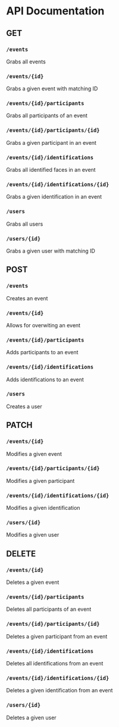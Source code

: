 # API Documentation

## GET

### `/events`
Grabs all events

### `/events/{id}`
Grabs a given event with matching ID

### `/events/{id}/participants`
Grabs all participants of an event

### `/events/{id}/participants/{id}`
Grabs a given participant in an event

### `/events/{id}/identifications`
Grabs all identified faces in an event

### `/events/{id}/identifications/{id}`
Grabs a given identification in an event

### `/users`
Grabs all users

### `/users/{id}`
Grabs a given user with matching ID

## POST

### `/events`
Creates an event

### `/events/{id}`
Allows for overwiting an event

### `/events/{id}/participants`
Adds participants to an event

### `/events/{id}/identifications`
Adds identifications to an event

### `/users`
Creates a user

## PATCH

### `/events/{id}`
Modifies a given event

### `/events/{id}/participants/{id}`
Modifies a given participant

### `/events/{id}/identifications/{id}`
Modifies a given identification

### `/users/{id}`
Modifies a given user

## DELETE

### `/events/{id}`
Deletes a given event

### `/events/{id}/participants`
Deletes all participants of an event

### `/events/{id}/participants/{id}`
Deletes a given participant from an event

### `/events/{id}/identifications`
Deletes all identifications from an event

### `/events/{id}/identifications/{id}`
Deletes a given identification from an event

### `/users/{id}`
Deletes a given user